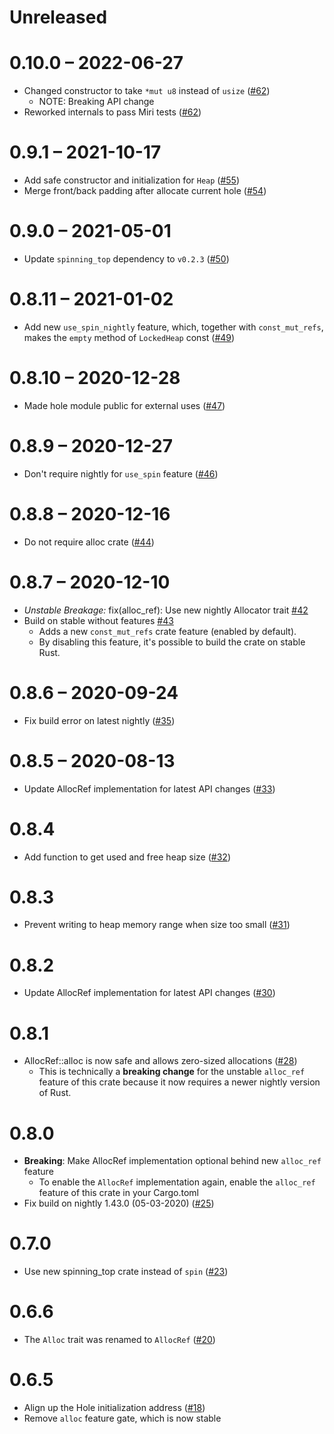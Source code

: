 # Unreleased

# 0.10.0 – 2022-06-27

- Changed constructor to take `*mut u8` instead of `usize` ([#62])
    - NOTE: Breaking API change
- Reworked internals to pass Miri tests ([#62])

[#62]: https://github.com/phil-opp/linked-list-allocator/pull/62

# 0.9.1 – 2021-10-17

- Add safe constructor and initialization for `Heap` ([#55](https://github.com/phil-opp/linked-list-allocator/pull/55))
- Merge front/back padding after allocate current hole ([#54](https://github.com/phil-opp/linked-list-allocator/pull/54))

# 0.9.0 – 2021-05-01

- Update `spinning_top` dependency to `v0.2.3` ([#50](https://github.com/phil-opp/linked-list-allocator/pull/50))

# 0.8.11 – 2021-01-02

- Add new `use_spin_nightly` feature, which, together with `const_mut_refs`, makes the `empty` method of `LockedHeap` const ([#49](https://github.com/phil-opp/linked-list-allocator/pull/49))

# 0.8.10 – 2020-12-28

- Made hole module public for external uses ([#47](https://github.com/phil-opp/linked-list-allocator/pull/47))

# 0.8.9 – 2020-12-27

- Don't require nightly for `use_spin` feature ([#46](https://github.com/phil-opp/linked-list-allocator/pull/46))

# 0.8.8 – 2020-12-16

- Do not require alloc crate ([#44](https://github.com/phil-opp/linked-list-allocator/pull/44))

# 0.8.7 – 2020-12-10

- _Unstable Breakage:_ fix(alloc_ref): Use new nightly Allocator trait [#42](https://github.com/phil-opp/linked-list-allocator/pull/42)
- Build on stable without features [#43](https://github.com/phil-opp/linked-list-allocator/pull/43)
  - Adds a new `const_mut_refs` crate feature (enabled by default).
  - By disabling this feature, it's possible to build the crate on stable Rust.

# 0.8.6 – 2020-09-24

- Fix build error on latest nightly ([#35](https://github.com/phil-opp/linked-list-allocator/pull/35))

# 0.8.5 – 2020-08-13

- Update AllocRef implementation for latest API changes ([#33](https://github.com/phil-opp/linked-list-allocator/pull/33))

# 0.8.4

- Add function to get used and free heap size ([#32](https://github.com/phil-opp/linked-list-allocator/pull/32))

# 0.8.3

- Prevent writing to heap memory range when size too small ([#31](https://github.com/phil-opp/linked-list-allocator/pull/31))

# 0.8.2

- Update AllocRef implementation for latest API changes ([#30](https://github.com/phil-opp/linked-list-allocator/pull/30))

# 0.8.1

- AllocRef::alloc is now safe and allows zero-sized allocations ([#28](https://github.com/phil-opp/linked-list-allocator/pull/28))
    - This is technically a **breaking change** for the unstable `alloc_ref` feature of this crate because it now requires a newer nightly version of Rust.

# 0.8.0

- **Breaking**: Make AllocRef implementation optional behind new `alloc_ref` feature
    - To enable the `AllocRef` implementation again, enable the `alloc_ref` feature of this crate in your Cargo.toml
- Fix build on nightly 1.43.0 (05-03-2020) ([#25](https://github.com/phil-opp/linked-list-allocator/pull/25))

# 0.7.0

- Use new spinning_top crate instead of `spin` ([#23](https://github.com/phil-opp/linked-list-allocator/pull/23))

# 0.6.6

- The `Alloc` trait was renamed to `AllocRef` ([#20](https://github.com/phil-opp/linked-list-allocator/pull/20))

# 0.6.5

- Align up the Hole initialization address ([#18](https://github.com/phil-opp/linked-list-allocator/pull/18))
- Remove `alloc` feature gate, which is now stable
